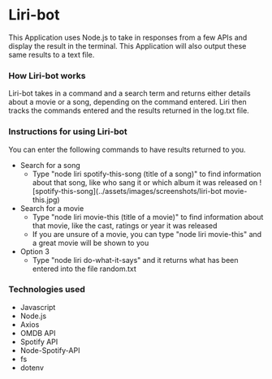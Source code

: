 # Liri-bot

This Application uses Node.js to take in responses from a few APIs and display the result in the terminal.  This Application will also output these same results to a text file.

### How Liri-bot works
Liri-bot takes in a command and a search term and returns either details about a movie or a song, depending on the command entered.  Liri then tracks the commands entered and the results returned in the log.txt file.

### Instructions for using Liri-bot
You can enter the following commands to have results returned to you.
* Search for a song
    * Type "node liri spotify-this-song (title of a song)" to find information about that song, like who sang it or which album it was released on
    ![spotify-this-song](../assets/images/screenshots/liri-bot movie-this.jpg)
* Search for a movie
    * Type "node liri movie-this (title of a movie)" to find information about that movie, like the cast, ratings or year it was released
    * If you are unsure of a movie, you can type "node liri movie-this" and a great movie will be shown to you
* Option 3
    * Type "node liri do-what-it-says" and it returns what has been entered into the file random.txt

### Technologies used
* Javascript
* Node.js
* Axios
* OMDB API
* Spotify API
* Node-Spotify-API
* fs
* dotenv
